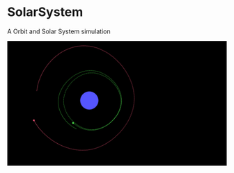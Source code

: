 # SolarSystem
A Orbit and Solar System simulation

![alt text](https://github.com/cjpalmer330/SolarSystem/blob/main/ReadMePic.png?raw=true)
